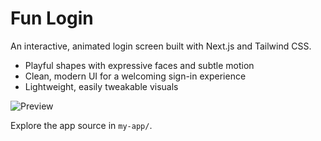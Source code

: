 # Fun Login

An interactive, animated login screen built with Next.js and Tailwind CSS.

- Playful shapes with expressive faces and subtle motion
- Clean, modern UI for a welcoming sign-in experience
- Lightweight, easily tweakable visuals

![Preview](my-app/public/screenshot.svg)

Explore the app source in `my-app/`.
